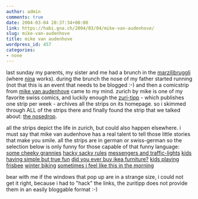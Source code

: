 ```yaml
---
author: admin
comments: true
date: 2004-03-04 20:37:34+00:00
link: https://habi.gna.ch/2004/03/04/mike-van-audenhove/
slug: mike-van-audenhove
title: mike van audenhove
wordpress_id: 457
categories:
- none
---
```


last sunday my parents, my sister and me had a brunch in the [marzilibruggli](http://www.taberna.ch/) (where [nina](https://habi.gna.ch/blog/images/hn2.jpg) works). during the brunch the nose of my father started running (not that this is an event that needs to be blogged :-) and then a comicstrip from [mike van audenhove](http://www.zueritipp.ch/dyn/zuerichbymike/ssi/index.html) came to my mind.
zurich by mike is one of my favorite swiss comics, and luckily enough the [zuri-tipp](http://www.zueritipp.ch/dyn/index.html) - which publishes one strip per week - archives all the strips on its homepage.
so i skimmed through ALL of the strips there and finally found the strip that we talked about: 
[the nosedrop](http://www.zueritipp.ch/zuerichbymike/mike.php?woche=46&current=1&max=6).

all the strips depict the life in zurich, but could also happen elsewhere. i must say that mike van audenhove has a real talent to tell those little stories that make you smile.
all the strips are in german or swiss-german so the selection below is only funny for those capable of that funny language:
[some cheeky grannies](http://www.zueritipp.ch/zuerichbymike/mike.php?woche=5&current=1&max=9)
[hacky sacky rules](http://www.zueritipp.ch/zuerichbymike/mike.php?woche=21&current=1&max=9)
[messengers and traffic-lights](http://www.zueritipp.ch/zuerichbymike/mike.php?woche=39_03&current=1&max=5)
[kids having simple but true fun](http://www.zueritipp.ch/zuerichbymike/mike.php?woche=41&current=1&max=11)
[did you ever buy ikea furniture?](http://www.zueritipp.ch/zuerichbymike/mike.php?woche=07_02&current=1&max=3)
[kids playing frisbee](http://www.zueritipp.ch/zuerichbymike/mike.php?woche=14_02&current=1&max=8)
[winter biking](http://www.zueritipp.ch/zuerichbymike/mike.php?woche=48_03&current=1&max=8)
[sometimes i feel like this in the morning](http://www.zueritipp.ch/zuerichbymike/mike.php?woche=02_03&current=1&max=7)

bear with me if the windows that pop up are in a strange size, i could not get it right, because i had to "hack" the links, the zuritipp does not provide them in an easily bloggable format :-)
